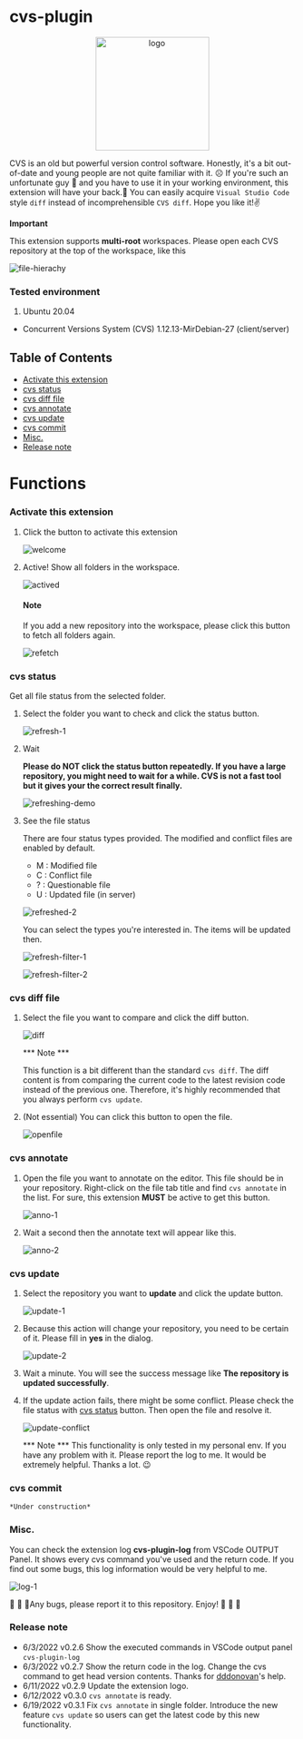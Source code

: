 # cvs-plugin

<p align="center">
<img src="/resources/cvs_logo_color.jpg" alt="logo" width="200" height="200"/>
</p>

CVS is an old but powerful version control software. Honestly, it's a bit out-of-date and young people are not quite familiar with it. :frowning_face: If you're such an unfortunate guy :pleading_face: and you have to use it in your working environment, this extension will have your back.:call_me_hand: You can easily acquire `Visual Studio Code` style `diff` instead of incomprehensible `CVS diff`. Hope you like it!:v:

**Important**

This extension supports **multi-root** workspaces. Please open each CVS repository at the top of the workspace, like this

![file-hierachy](/resources/readme/file-hierachy.png "Folder structure")

### Tested environment

  1. Ubuntu 20.04
   * Concurrent Versions System (CVS) 1.12.13-MirDebian-27 (client/server)

## Table of Contents
  - [Activate this extension](#activate-this-extension)
  - [cvs status](#cvs-status)
  - [cvs diff file](#cvs-diff-file)
  - [cvs annotate](#cvs-annotate)
  - [cvs update](#cvs-update)
  - [cvs commit](#cvs-commit)
  - [Misc.](#misc)
  - [Release note](#release-note)

# Functions

### Activate this extension

1. Click the button to activate this extension

    ![welcome](/resources/readme/welcome.png "Welcome page")

2. Active! Show all folders in the workspace.
   
   ![actived](/resources/readme/actived.png "Active page")

    #### Note

    If you add a new repository into the workspace, please click this button to fetch all folders again.

    ![refetch](/resources/readme/refetch.png "Refetch button")

### cvs status

Get all file status from the selected folder.

1. Select the folder you want to check and click the status button.

    ![refresh-1](/resources/readme/refresh-1.png "Refresh 1")

2. Wait

    __Please do NOT click the status button repeatedly. If you have a large repository, you might need to wait for a while. CVS is not a fast tool but it gives your the correct result finally.__
    
    ![refreshing-demo](/resources/readme/refreshing-demo.png "Refreshing Demo")

3. See the file status

    There are four status types provided. The modified and conflict files are enabled by default.
    * M : Modified file
    * C : Conflict file
    * ? : Questionable file
    * U : Updated file (in server)

    ![refreshed-2](/resources/readme/refresh-2.png "Refresh 2")

    You can select the types you're interested in. The items will be updated then.

    ![refresh-filter-1](/resources/readme/refresh-filter-1.png "Filter 1")

    ![refresh-filter-2](/resources/readme/refresh-filter-2.png "Filter 2")


### cvs diff file

1. Select the file you want to compare and click the diff button.

    ![diff](/resources/readme/diff.png "Diff")

    *** Note ***
    
    This function is a bit different than the standard `cvs diff`. The diff content is from comparing the current code to the latest revision code instead of the previous one. Therefore, it's highly recommended that you always perform `cvs update`.

2. (Not essential) You can click this button to open the file.

    ![openfile](/resources/readme/open-file.png "OpenFile")

### cvs annotate

1. Open the file you want to annotate on the editor. This file should be in your repository. Right-click on the file tab title and find `cvs annotate` in the list. For sure, this extension __MUST__ be active to get this button.

    ![anno-1](/resources/readme/annotate-1.png "Annotate file 1")

2. Wait a second then the annotate text will appear like this.

    ![anno-2](/resources/readme/annotate-2.png "Annotate file 2")

### cvs update

1. Select the repository you want to __update__ and click the update button.

    ![update-1](/resources/readme/update-1.png "Update repo 1")

2. Because this action will change your repository, you need to be certain of it. Please fill in __yes__ in the dialog.

    ![update-2](/resources/readme/update-2.png "Update repo 2")

3. Wait a minute. You will see the success message like __The repository is updated successfully__.

4. If the update action fails, there might be some conflict. Please check the file status with [cvs status](#cvs-status) button. Then open the file and resolve it.

    ![update-conflict](/resources/readme/update-conflict.png "Update repo conflict")

    *** Note ***
    This functionality is only tested in my personal env. If you have any problem with it. Please report the log to me. It would be extremely helpful. Thanks a lot. :wink:

### cvs commit

    *Under construction*


### Misc.

You can check the extension log __cvs-plugin-log__ from VSCode OUTPUT Panel. It shows every cvs command you've used and the return code. If you find out some bugs, this log information would be very helpful to me.

![log-1](/resources/readme/log-1.png "log-1")



:vulcan_salute: :vulcan_salute: :vulcan_salute:Any bugs, please report it to this repository. Enjoy! :vulcan_salute: :vulcan_salute: :vulcan_salute: 


### Release note

* 6/3/2022 v0.2.6 Show the executed commands in VSCode output panel `cvs-plugin-log`
* 6/3/2022 v0.2.7 Show the return code in the log. Change the cvs command to get head version contents. Thanks for [dddonovan](https://github.com/dddonovan)'s help.
* 6/11/2022 v0.2.9 Update the extension logo.
* 6/12/2022 v0.3.0 `cvs annotate` is ready.
* 6/19/2022 v0.3.1 Fix `cvs annotate` in single folder. Introduce the new feature `cvs update` so users can get the latest code by this new functionality.
